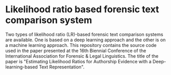 # Likelihood ratio based forensic text comparison system

Two types of likelihood ratio (LR)-based forensic text comparison systems are available. One is based on a deep learning approach and the other is on a machine learning approach. This repository contains the source code used in the paper presented at the 16th Biennial Conference of the International Association for Forensic & Legal Linguistics. The title of the paper is "Estimating Likelihood Ratios for Authorship Evidence with a Deep-learning-based Text Representation".
